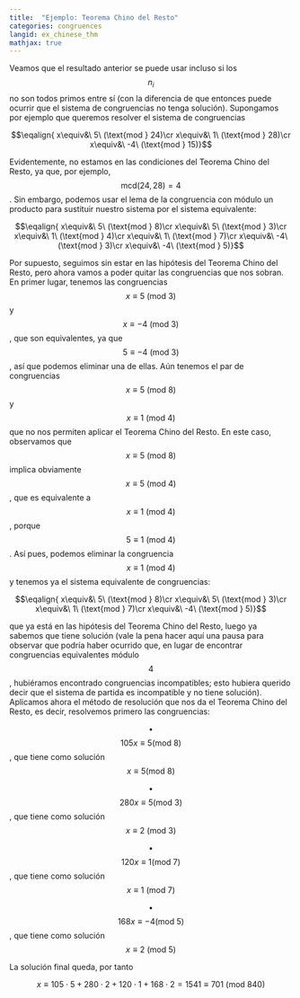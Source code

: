 ```yaml
---
title:  "Ejemplo: Teorema Chino del Resto"
categories: congruences
langid: ex_chinese_thm
mathjax: true
---
```


Veamos que el resultado anterior se puede usar incluso si los $$n_i$$ no son todos primos entre sí (con la diferencia de que entonces puede ocurrir que el sistema de congruencias no tenga solución). Supongamos por ejemplo que queremos resolver el sistema de congruencias 

$$\eqalign{
x\equiv&\ 5\ (\text{mod } 24)\cr
x\equiv&\ 1\ (\text{mod } 28)\cr
x\equiv&\ -4\ (\text{mod } 15)}$$

Evidentemente, no estamos en las condiciones del Teorema Chino del Resto, ya que, por ejemplo, $$\text{mcd}(24,28)=4$$. Sin embargo, podemos usar el lema de la congruencia con módulo un producto para sustituir nuestro sistema por el sistema equivalente:

$$\eqalign{
x\equiv&\ 5\ (\text{mod } 8)\cr
x\equiv&\ 5\ (\text{mod } 3)\cr
x\equiv&\ 1\ (\text{mod } 4)\cr
x\equiv&\ 1\ (\text{mod } 7)\cr
x\equiv&\ -4\ (\text{mod } 3)\cr
x\equiv&\ -4\ (\text{mod } 5)}$$

Por supuesto, seguimos sin estar en las hipótesis del Teorema Chino del Resto, pero ahora vamos a poder quitar las congruencias que nos sobran. En primer lugar, tenemos las congruencias $$x\equiv5\ (\text{mod } 3)$$ y $$x\equiv-4\ (\text{mod } 3)$$, que son equivalentes, ya que $$5\equiv-4\ (\text{mod } 3)$$, así que podemos eliminar una de ellas. Aún tenemos el par de congruencias $$x\equiv5\ (\text{mod } 8)$$ y $$x\equiv1\ (\text{mod } 4)$$ que no nos permiten aplicar el Teorema Chino del Resto. En este caso, observamos que $$x\equiv5\ (\text{mod } 8)$$ implica obviamente $$x\equiv5\ (\text{mod } 4)$$, que es equivalente a $$x\equiv1\ (\text{mod } 4)$$, porque $$5\equiv1\ (\text{mod } 4)$$. Así pues, podemos eliminar la congruencia $$x\equiv1\ (\text{mod } 4)$$ y tenemos ya el sistema equivalente de congruencias:

$$\eqalign{
x\equiv&\ 5\ (\text{mod } 8)\cr
x\equiv&\ 5\ (\text{mod } 3)\cr
x\equiv&\ 1\ (\text{mod } 7)\cr
x\equiv&\ -4\ (\text{mod } 5)}$$

que ya está en las hipótesis del Teorema Chino del Resto, luego ya sabemos que tiene solución (vale la pena hacer aquí una pausa para observar que podría haber ocurrido que, en lugar de encontrar congruencias equivalentes módulo $$4$$, hubiéramos encontrado congruencias incompatibles; esto hubiera querido decir que el sistema de partida es incompatible y no tiene solución). Aplicamos ahora el método de resolución que nos da el Teorema Chino del Resto, es decir, resolvemos primero las congruencias:

$$\bullet$$ $$105x\equiv 5 (\text{mod } 8)$$, que tiene como
solución $$x\equiv5 (\text{mod } 8)$$

$$\bullet$$ $$280x\equiv 5 (\text{mod } 3)$$, que tiene como
solución $$x\equiv2\ (\text{mod } 3)$$ 

$$\bullet$$ $$120x\equiv 1 (\text{mod } 7)$$, que tiene como
solución $$x\equiv1\ (\text{mod } 7)$$

$$\bullet$$ $$168x\equiv -4 (\text{mod } 5)$$, que tiene como
solución $$x\equiv2\ (\text{mod } 5)$$

La solución final queda, por tanto

$$x\equiv 105\cdot5+280\cdot2+120\cdot1+168\cdot2
=1541\equiv701\ (\text{mod } 840)$$